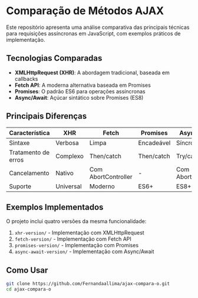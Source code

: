 ﻿# Comparação de Métodos AJAX

Este repositório apresenta uma análise comparativa das principais técnicas para requisições assíncronas em JavaScript, com exemplos práticos de implementação.

## Tecnologias Comparadas

- **XMLHttpRequest (XHR)**: A abordagem tradicional, baseada em callbacks
- **Fetch API**: A moderna alternativa baseada em Promises
- **Promises**: O padrão ES6 para operações assíncronas
- **Async/Await**: Açúcar sintático sobre Promises (ES8)

##  Principais Diferenças

| Característica       | XHR          | Fetch        | Promises     | Async/Await  |
|----------------------|--------------|--------------|--------------|--------------|
| Sintaxe              | Verbosa      | Limpa        | Encadeável   | Síncrona     |
| Tratamento de erros  | Complexo     | Then/catch   | Then/catch   | Try/catch    |
| Cancelamento         | Nativo       | Com AbortController | -        | Com AbortController |
| Suporte              | Universal    | Moderno      | ES6+         | ES8+         |

##  Exemplos Implementados

O projeto inclui quatro versões da mesma funcionalidade:

1. `xhr-version/` - Implementação com XMLHttpRequest
2. `fetch-version/` - Implementação com Fetch API
3. `promises-version/` - Implementação com Promises
4. `async-await-version/` - Implementação com Async/Await

##  Como Usar

```bash
git clone https://github.com/Fernandaallima/ajax-compara-o.git
cd ajax-compara-o
